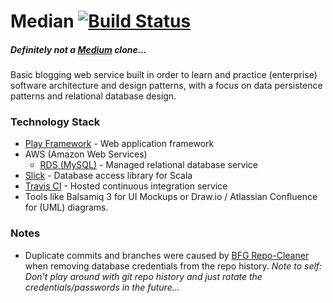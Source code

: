 # Median [![Build Status](https://travis-ci.org/sambokai/Median.svg?branch=master)](https://travis-ci.org/sambokai/Median)
##### *Definitely not a [Medium](https://medium.com/) clone...*


Basic blogging web service built in order to learn and practice (enterprise) software architecture and design patterns, with a focus on data persistence patterns and relational database design. 

### Technology Stack
* [Play Framework](https://www.playframework.com/) - Web application framework
* AWS (Amazon Web Services)
    * [RDS (MySQL)](https://aws.amazon.com/rds/) - Managed relational database service
* [Slick](http://slick.lightbend.com/) - Database access library for Scala 
* [Travis CI](https://travis-ci.org) - Hosted continuous integration service
* Tools like Balsamiq 3 for UI Mockups or Draw.io / Atlassian Confluence for (UML) diagrams.

### Notes

* Duplicate commits and branches were caused by [BFG Repo-Cleaner](https://rtyley.github.io/bfg-repo-cleaner/) when removing database credentials from the repo history. *Note to self: Don't play around with git repo history and just rotate the credentials/passwords in the future...*
